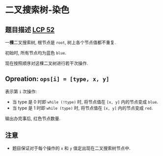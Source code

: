 # 二叉搜索树-染色

## 题目描述 [LCP 52](https://leetcode.cn/problems/QO5KpG/description/)

一**棵**二叉搜索树, 根节点是 `root`, 树上各个节点值都不重复.

初始时, 所有节点均为蓝色 `blue`.

现在按照顺序对这棵二叉树进行若干次操作.

## Opreation: `ops[i] = [type, x, y]`

表示第 `i` 次操作:

- 当 type 是 0 时即 `while (!type)` 时, 将节点值在 `[x, y]` 内的节点变成 `blue`.
- 当 type 是 1 时即 `while (type)` 时, 将节点值在 `[x, y]` 内的节点变成 `red`.

输出办完事后, 红色节点数量.

## 注意

- 题目保证对于每个操作的 `x` 和 `y` 值定出现在二叉搜索树节点中.
